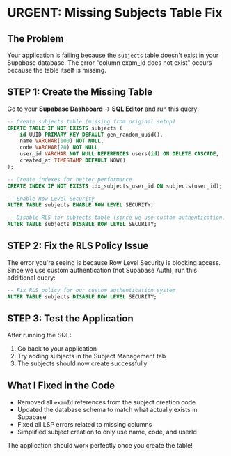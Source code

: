 # URGENT: Missing Subjects Table Fix

## The Problem
Your application is failing because the `subjects` table doesn't exist in your Supabase database. The error "column exam_id does not exist" occurs because the table itself is missing.

## STEP 1: Create the Missing Table

Go to your **Supabase Dashboard** → **SQL Editor** and run this query:

```sql
-- Create subjects table (missing from original setup)
CREATE TABLE IF NOT EXISTS subjects (
    id UUID PRIMARY KEY DEFAULT gen_random_uuid(),
    name VARCHAR(100) NOT NULL,
    code VARCHAR(20) NOT NULL,
    user_id VARCHAR NOT NULL REFERENCES users(id) ON DELETE CASCADE,
    created_at TIMESTAMP DEFAULT NOW()
);

-- Create indexes for better performance
CREATE INDEX IF NOT EXISTS idx_subjects_user_id ON subjects(user_id);

-- Enable Row Level Security
ALTER TABLE subjects ENABLE ROW LEVEL SECURITY;

-- Disable RLS for subjects table (since we use custom authentication, not Supabase Auth)
ALTER TABLE subjects DISABLE ROW LEVEL SECURITY;
```

## STEP 2: Fix the RLS Policy Issue

The error you're seeing is because Row Level Security is blocking access. Since we use custom authentication (not Supabase Auth), run this additional query:

```sql
-- Fix RLS policy for our custom authentication system
ALTER TABLE subjects DISABLE ROW LEVEL SECURITY;
```

## STEP 3: Test the Application

After running the SQL:
1. Go back to your application
2. Try adding subjects in the Subject Management tab
3. The subjects should now create successfully

## What I Fixed in the Code

- Removed all `examId` references from the subject creation code
- Updated the database schema to match what actually exists in Supabase
- Fixed all LSP errors related to missing columns
- Simplified subject creation to only use name, code, and userId

The application should work perfectly once you create the table!